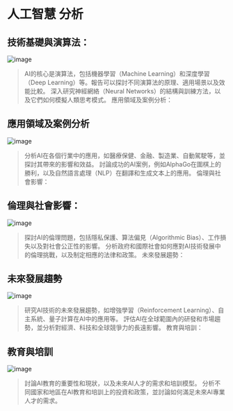 # 人工智慧 分析

## 技術基礎與演算法：


![image](https://github.com/hankpm/ITEE-2024/assets/154722974/2e804eef-74aa-4070-93a3-0aaf1f90b1ad)

> AI的核心是演算法，包括機器學習（Machine Learning）和深度學習（Deep Learning）等。報告可以探討不同演算法的原理、適用場景以及效能比較。
> 深入研究神經網絡（Neural Networks）的結構與訓練方法，以及它們如何模擬人類思考模式。
> 應用領域及案例分析：

## 應用領域及案例分析


![image](https://github.com/hankpm/ITEE-2024/assets/154722974/726ff875-9068-446b-9291-ac39e3d61260)


> 分析AI在各個行業中的應用，如醫療保健、金融、製造業、自動駕駛等，並探討其帶來的影響和效益。
> 討論成功的AI案例，例如AlphaGo在圍棋上的勝利，以及自然語言處理（NLP）在翻譯和生成文本上的應用。
> 倫理與社會影響：

## 倫理與社會影響：


![image](https://github.com/hankpm/ITEE-2024/assets/154722974/c478b33b-f4a8-4ef7-bfd9-7ffdfeb75f9f)

> 探討AI的倫理問題，包括隱私保護、算法偏見（Algorithmic Bias）、工作損失以及對社會公正性的影響。
> 分析政府和國際社會如何應對AI技術發展中的倫理挑戰，以及制定相應的法律和政策。
> 未來發展趨勢：

## 未來發展趨勢


![image](https://github.com/hankpm/ITEE-2024/assets/154722974/e00e661f-eed8-4d61-bf4b-cd61a00ec208)


> 研究AI技術的未來發展趨勢，如增強學習（Reinforcement Learning）、自主系統、量子計算在AI中的應用等。
> 評估AI在全球範圍內的研發和市場趨勢，並分析對經濟、科技和全球競爭力的長遠影響。
> 教育與培訓：

## 教育與培訓


![image](https://github.com/hankpm/ITEE-2024/assets/154722974/16f92c2b-d442-4030-815d-650f3c70cdff)


> 討論AI教育的重要性和現狀，以及未來AI人才的需求和培訓模型。
> 分析不同國家和地區在AI教育和培訓上的投資和政策，並討論如何滿足未來AI專業人才的需求。
